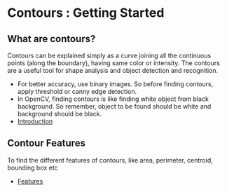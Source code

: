 # Contours : Getting Started
## What are contours?
Contours can be explained simply as a curve joining all the continuous points (along the boundary), having same color or intensity. The contours are a useful tool for shape analysis and object detection and recognition.
* For better accuracy, use binary images. So before finding contours, apply threshold or canny edge detection.
* In OpenCV, finding contours is like finding white object from black background. So remember, object to be found should be white and background should be black.
* [Introduction](Introduction.py)

## Contour Features
To find the different features of contours, like area, perimeter, centroid, bounding box etc
* [Features](Features.py)
